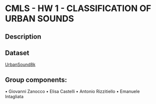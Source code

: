 # CMLS - HW 1 - CLASSIFICATION OF URBAN SOUNDS

## Description

## Dataset
[UrbanSound8k](https://www.kaggle.com/chrisfilo/urbansound8k)

## Group components:
•	Giovanni Zanocco
•	Elisa Castelli
•	Antonio Rizzitiello
•	Emanuele Intagliata

